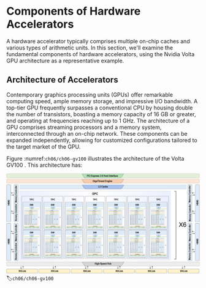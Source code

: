 # Components of Hardware Accelerators

A hardware accelerator typically comprises multiple on-chip caches and
various types of arithmetic units. In this section, we'll examine the
fundamental components of hardware accelerators, using the Nvidia Volta
GPU architecture as a representative example.

## Architecture of Accelerators

Contemporary graphics processing units (GPUs) offer remarkable computing
speed, ample memory storage, and impressive I/O bandwidth. A top-tier
GPU frequently surpasses a conventional CPU by housing double the number
of transistors, boasting a memory capacity of 16 GB or greater, and
operating at frequencies reaching up to 1 GHz. The architecture of a GPU
comprises streaming processors and a memory system, interconnected
through an on-chip network. These components can be expanded
independently, allowing for customized configurations tailored to the
target market of the GPU.

Figure :numref:`ch06/ch06-gv100` illustrates the architecture of the
Volta GV100 . This architecture has:

![Volta GV100](../img/ch06/V100.png)
:label:`ch06/ch06-gv100`
